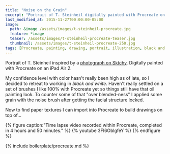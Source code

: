 ```yaml
---
title: "Noise on the Grain"
excerpt: "Portrait of T. Steinheil digitally painted with Procreate on an iPad."
last_modified_at: 2015-11-27T00:00:00-05:00
image: 
  path: &image /assets/images/t-steinheil-procreate.jpg
  feature: *image
  teaser: /assets/images/t-steinheil-procreate-teaser.jpg
  thumbnail: /assets/images/t-steinheil-procreate-250.jpg
tags: [Procreate, painting, drawing, portrait, illustration, black and white, time lapse, Sktchy]
---
```


Portrait of T. Steinheil inspired by a [photograph on Sktchy](http://sktchy.com/hvnEKC). Digitally painted with Procreate on an iPad Air 2. 

My confidence level with color hasn't really been high as of late, so I decided to retreat to working in *black and white*. Haven't really settled on a set of brushes I like 100% with Procreate yet so things still have that oil painting look. To counter some of that "over blended-ness" I applied some grain with the noise brush after getting the facial structure locked.

Now to find paper textures I can import into Procreate to build drawings on top of...

{% figure caption:"Time lapse video recorded within Procreate, completed in 4 hours and 50 minutes." %}
{% youtube 3FI6OblgfeY %}
{% endfigure %}

{% include boilerplate/procreate.md %}
